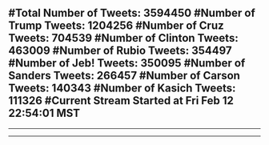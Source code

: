 #Total Number of Tweets: 3594450 
#Number of Trump Tweets: 1204256
#Number of Cruz Tweets: 704539
#Number of Clinton Tweets: 463009
#Number of Rubio Tweets: 354497
#Number of Jeb! Tweets: 350095
#Number of Sanders Tweets: 266457
#Number of Carson Tweets: 140343
#Number of Kasich Tweets: 111326
#Current Stream Started at Fri Feb 12 22:54:01 MST
---
---
---
